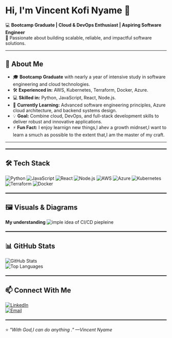 # Hi, I'm Vincent Kofi Nyame 👋  

💻 **Bootcamp Graduate | Cloud & DevOps Enthusiast | Aspiring Software Engineer**  
🚀 Passionate about building scalable, reliable, and impactful software solutions.  

---

## 🌟 About Me
- 🎓 **Bootcamp Graduate** with nearly a year of intensive study in software engineering and cloud technologies.
- 🛠 **Experienced in:** AWS, Kubernetes, Terraform, Docker, Azure.
- 💻 **Skilled in:** Python, JavaScript, React, Node.js.
- 🌱 **Currently Learning:** Advanced software engineering principles, Azure cloud architecture, and backend systems design.
- 💡 **Goal:** Combine cloud, DevOps, and full-stack development skills to deliver robust and innovative applications.
- ⚡ **Fun Fact:** I enjoy learnign new things,I ahev a growth midnset,I want to learn a smuch as possible to the extent that,I am the master of my craft. 

---

<div style="border-top: 2px solid black; margin: 20px 0;"></div>

## 🛠 Tech Stack  
![Python](https://img.shields.io/badge/Python-3776AB?style=for-the-badge&logo=python&logoColor=white)
![JavaScript](https://img.shields.io/badge/JavaScript-F7DF1E?style=for-the-badge&logo=javascript&logoColor=black)
![React](https://img.shields.io/badge/React-20232A?style=for-the-badge&logo=react&logoColor=61DAFB)
![Node.js](https://img.shields.io/badge/Node.js-339933?style=for-the-badge&logo=node-dot-js&logoColor=white)
![AWS](https://img.shields.io/badge/AWS-FF9900?style=for-the-badge&logo=amazonaws&logoColor=white)
![Azure](https://img.shields.io/badge/Azure-0078D4?style=for-the-badge&logo=microsoftazure&logoColor=white)
![Kubernetes](https://img.shields.io/badge/Kubernetes-326CE5?style=for-the-badge&logo=kubernetes&logoColor=white)
![Terraform](https://img.shields.io/badge/Terraform-7B42BC?style=for-the-badge&logo=terraform&logoColor=white)
![Docker](https://img.shields.io/badge/Docker-2496ED?style=for-the-badge&logo=docker&logoColor=white)

<div style="border-top: 2px solid black; margin: 20px 0;"></div>

## 🖼 Visuals & Diagrams  

**My understanding**
![imple idea of CI/CD piepleine ](assets/Process.png)  


<div style="border-top: 2px solid black; margin: 20px 0;"></div>

## 📊 GitHub Stats  
![GitHub Stats](https://github-readme-stats.vercel.app/api?username=vincentkofinyame&show_icons=true&theme=tokyonight)  
![Top Languages](https://github-readme-stats.vercel.app/api/top-langs/?username=vincentkofinyame&layout=compact&theme=tokyonight)  

<div style="border-top: 2px solid black; margin: 20px 0;"></div>

## 📫 Connect With Me  
[![LinkedIn](https://img.shields.io/badge/LinkedIn-0A66C2?style=for-the-badge&logo=linkedin&logoColor=white)](https://www.linkedin.com/in/vincent-nyame-57695b379)  
[![Email](https://img.shields.io/badge/Email-D14836?style=for-the-badge&logo=gmail&logoColor=white)](mailto:vincentkofin06@gmail.com)  

<div style="border-top: 2px solid black; margin: 20px 0;"></div>

⭐ *"With God,I can do anything ." —Vincent Nyame*
